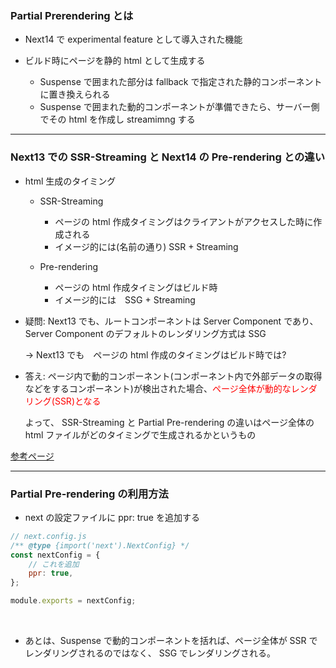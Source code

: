 ### Partial Prerendering とは

- Next14 で experimental feature として導入された機能

- ビルド時にページを静的 html として生成する
    - Suspense で囲まれた部分は fallback で指定された静的コンポーネントに置き換えられる
    - Suspense で囲まれた動的コンポーネントが準備できたら、サーバー側でその html を作成し streamimng する

---

### Next13 での SSR-Streaming と Next14 の Pre-rendering との違い

- html 生成のタイミング

    - SSR-Streaming
        - ページの html 作成タイミングはクライアントがアクセスした時に作成される
        - イメージ的には(名前の通り) SSR + Streaming
    
    - Pre-rendering
        - ページの html 作成タイミングはビルド時
        - イメージ的には　SSG + Streaming

- 疑問: Next13 でも、ルートコンポーネントは Server Component であり、Server Component のデフォルトのレンダリング方式は SSG

    -> Next13 でも　ページの html 作成のタイミングはビルド時では?

- 答え: ページ内で動的コンポーネント(コンポーネント内で外部データの取得などをするコンポーネント)が検出された場合、<font color="red">ページ全体が動的なレンダリング(SSR)となる</font>

    よって、 SSR-Streaming と Partial Pre-rendering の違いはページ全体の html ファイルがどのタイミングで生成されるかというもの

[参考ページ](https://zenn.dev/sinhalite/articles/aa343f6d52c8b4)

---

### Partial Pre-rendering の利用方法

- next の設定ファイルに ppr: true を追加する

```js
// next.config.js
/** @type {import('next').NextConfig} */
const nextConfig = {
    // これを追加
    ppr: true,
};

module.exports = nextConfig;
```

<br>

- あとは、Suspense で動的コンポーネントを括れば、ページ全体が SSR でレンダリングされるのではなく、 SSG でレンダリングされる。